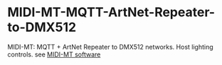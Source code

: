 # MIDI-MT-MQTT-ArtNet-Repeater-to-DMX512

MIDI-MT: MQTT + ArtNet Repeater to DMX512 networks. Host lighting controls.
see [MIDI-MT software](https://claudiacoord.github.io/MIDI-MT/)
